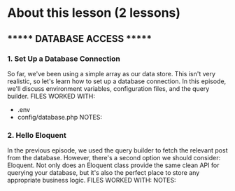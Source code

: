 # About this lesson (2 lessons)

## ***** DATABASE ACCESS *****
### 1. Set Up a Database Connection
So far, we've been using a simple array as our data store. This isn't very realistic, so let's learn how to set up a database connection. In this episode, we'll discuss environment variables, configuration files, and the query builder.
FILES WORKED WITH:
- .env
- config/database.php
NOTES:

### 2. Hello Eloquent
In the previous episode, we used the query builder to fetch the relevant post from the database. However, there's a second option we should consider: Eloquent. Not only does an Eloquent class provide the same clean API for querying your database, but it's also the perfect place to store any appropriate business logic.
FILES WORKED WITH:
NOTES:

